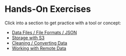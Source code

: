 # Hands-On Exercises

Click into a section to get practice with a tool or concept:

- [Data Files / File Formats / JSON](course/01-data/README.md)
- [Storage with S3](course/02-storage/README.md)
- [Cleaning / Converting Data](course/03-cleaning/README.md)
- [Working with Remote Data](course/04-remote/README.md)

